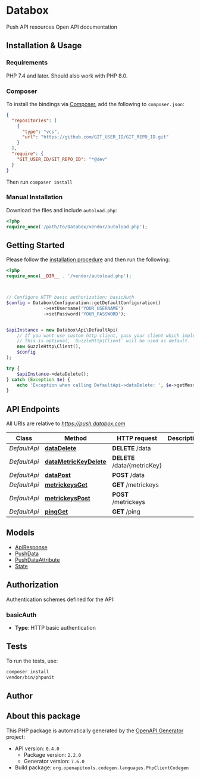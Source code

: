 # Databox

Push API resources Open API documentation


## Installation & Usage

### Requirements

PHP 7.4 and later.
Should also work with PHP 8.0.

### Composer

To install the bindings via [Composer](https://getcomposer.org/), add the following to `composer.json`:

```json
{
  "repositories": [
    {
      "type": "vcs",
      "url": "https://github.com/GIT_USER_ID/GIT_REPO_ID.git"
    }
  ],
  "require": {
    "GIT_USER_ID/GIT_REPO_ID": "*@dev"
  }
}
```

Then run `composer install`

### Manual Installation

Download the files and include `autoload.php`:

```php
<?php
require_once('/path/to/Databox/vendor/autoload.php');
```

## Getting Started

Please follow the [installation procedure](#installation--usage) and then run the following:

```php
<?php
require_once(__DIR__ . '/vendor/autoload.php');



// Configure HTTP basic authorization: basicAuth
$config = Databox\Configuration::getDefaultConfiguration()
              ->setUsername('YOUR_USERNAME')
              ->setPassword('YOUR_PASSWORD');


$apiInstance = new Databox\Api\DefaultApi(
    // If you want use custom http client, pass your client which implements `GuzzleHttp\ClientInterface`.
    // This is optional, `GuzzleHttp\Client` will be used as default.
    new GuzzleHttp\Client(),
    $config
);

try {
    $apiInstance->dataDelete();
} catch (Exception $e) {
    echo 'Exception when calling DefaultApi->dataDelete: ', $e->getMessage(), PHP_EOL;
}

```

## API Endpoints

All URIs are relative to *https://push.databox.com*

Class | Method | HTTP request | Description
------------ | ------------- | ------------- | -------------
*DefaultApi* | [**dataDelete**](docs/Api/DefaultApi.md#datadelete) | **DELETE** /data | 
*DefaultApi* | [**dataMetricKeyDelete**](docs/Api/DefaultApi.md#datametrickeydelete) | **DELETE** /data/{metricKey} | 
*DefaultApi* | [**dataPost**](docs/Api/DefaultApi.md#datapost) | **POST** /data | 
*DefaultApi* | [**metrickeysGet**](docs/Api/DefaultApi.md#metrickeysget) | **GET** /metrickeys | 
*DefaultApi* | [**metrickeysPost**](docs/Api/DefaultApi.md#metrickeyspost) | **POST** /metrickeys | 
*DefaultApi* | [**pingGet**](docs/Api/DefaultApi.md#pingget) | **GET** /ping | 

## Models

- [ApiResponse](docs/Model/ApiResponse.md)
- [PushData](docs/Model/PushData.md)
- [PushDataAttribute](docs/Model/PushDataAttribute.md)
- [State](docs/Model/State.md)

## Authorization

Authentication schemes defined for the API:
### basicAuth

- **Type**: HTTP basic authentication

## Tests

To run the tests, use:

```bash
composer install
vendor/bin/phpunit
```

## Author



## About this package

This PHP package is automatically generated by the [OpenAPI Generator](https://openapi-generator.tech) project:

- API version: `0.4.0`
    - Package version: `2.2.0`
    - Generator version: `7.6.0`
- Build package: `org.openapitools.codegen.languages.PhpClientCodegen`

